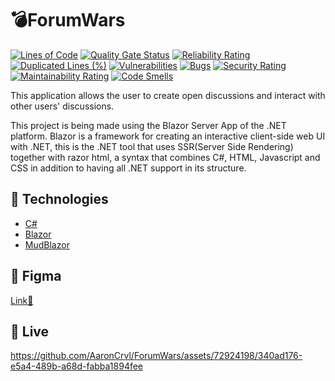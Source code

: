 # 💣ForumWars

[![Lines of Code](https://sonarcloud.io/api/project_badges/measure?project=AaronCrvl_ForumWars&metric=ncloc)](https://sonarcloud.io/summary/new_code?id=AaronCrvl_ForumWars)
[![Quality Gate Status](https://sonarcloud.io/api/project_badges/measure?project=AaronCrvl_ForumWars&metric=alert_status)](https://sonarcloud.io/summary/new_code?id=AaronCrvl_ForumWars)
[![Reliability Rating](https://sonarcloud.io/api/project_badges/measure?project=AaronCrvl_ForumWars&metric=reliability_rating)](https://sonarcloud.io/summary/new_code?id=AaronCrvl_ForumWars)
[![Duplicated Lines (%)](https://sonarcloud.io/api/project_badges/measure?project=AaronCrvl_ForumWars&metric=duplicated_lines_density)](https://sonarcloud.io/summary/new_code?id=AaronCrvl_ForumWars)
[![Vulnerabilities](https://sonarcloud.io/api/project_badges/measure?project=AaronCrvl_ForumWars&metric=vulnerabilities)](https://sonarcloud.io/summary/new_code?id=AaronCrvl_ForumWars)
[![Bugs](https://sonarcloud.io/api/project_badges/measure?project=AaronCrvl_ForumWars&metric=bugs)](https://sonarcloud.io/summary/new_code?id=AaronCrvl_ForumWars)
[![Security Rating](https://sonarcloud.io/api/project_badges/measure?project=AaronCrvl_ForumWars&metric=security_rating)](https://sonarcloud.io/summary/new_code?id=AaronCrvl_ForumWars)
[![Maintainability Rating](https://sonarcloud.io/api/project_badges/measure?project=AaronCrvl_ForumWars&metric=sqale_rating)](https://sonarcloud.io/summary/new_code?id=AaronCrvl_ForumWars)
[![Code Smells](https://sonarcloud.io/api/project_badges/measure?project=AaronCrvl_ForumWars&metric=code_smells)](https://sonarcloud.io/summary/new_code?id=AaronCrvl_ForumWars)

This application allows the user to create open discussions and interact with other users' discussions.

This project is being made using the Blazor Server App of the .NET platform. Blazor is a framework for creating an interactive client-side web UI with .NET, this is the .NET tool that uses SSR(Server Side Rendering) together with razor html, a syntax that combines C#, HTML, Javascript and CSS in addition to having all .NET support in its structure.

## 🧪 Technologies

- [C#](https://learn.microsoft.com/pt-br/dotnet/csharp/tour-of-csharp/#:~:text=C%23%20%C3%A9%20uma%20linguagem%20de,uso%20de%20componentes%20de%20software.)
- [Blazor](https://dotnet.microsoft.com/pt-br/apps/aspnet/web-apps/blazor)
- [MudBlazor](https://mudblazor.com/)
  

## 🔖 Figma
[Link🔗](https://www.figma.com/file/91z5F7j7aPSoGi60ZyqwQh/ForumWars?type=design&node-id=0%3A1&mode=design&t=DCBcLYIKRUitupTN-1)



## 📣 Live
https://github.com/AaronCrvl/ForumWars/assets/72924198/340ad176-e5a4-489b-a68d-fabba1894fee
